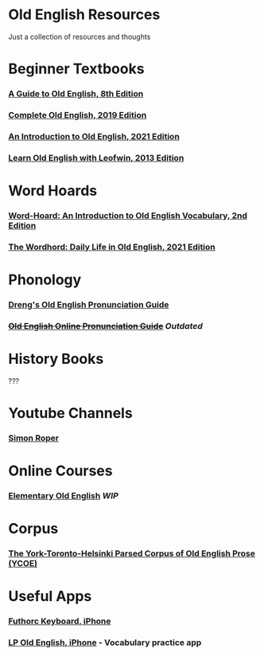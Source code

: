 # Old English Resources

Just a collection of resources and thoughts

# Beginner Textbooks

### [A Guide to Old English, 8th Edition](https://www.amazon.com/Guide-Old-English-Bruce-Mitchell/dp/0470671076) 

### [Complete Old English, 2019 Edition](https://www.amazon.com/dp/1473627923)

### [An Introduction to Old English, 2021 Edition](https://www.amazon.com/dp/1603293116)

### [Learn Old English with Leofwin, 2013 Edition](https://www.amazon.com/dp/189828167X)

# Word Hoards

### [Word-Hoard: An Introduction to Old English Vocabulary, 2nd Edition](https://www.amazon.com/dp/0300035063)

### [The Wordhord: Daily Life in Old English, 2021 Edition](https://www.waterstones.com/book/the-wordhord/hana-videen/9781788166102)

# Phonology

### [Dreng's Old English Pronunciation Guide](https://docs.google.com/document/d/1zG5K_6JobHYogmacOvdz4GlVEKyLfI6rGAfHO1ZT-6s/edit?usp=sharing)

### ~~[Old English Online Pronunciation Guide](https://oldenglish.info/advpronunciationguide.html)~~ *Outdated*

# History Books

???

# Youtube Channels

### [Simon Roper](https://www.youtube.com/channel/UChnRk6mxWsSOGElm8phdSxw)

# Online Courses

### [Elementary Old English](https://app.memrise.com/course/1109099/elementary-old-english-with-audio/) *WIP*

# Corpus

### [The York-Toronto-Helsinki Parsed Corpus of Old English Prose (YCOE)](https://www-users.york.ac.uk/~lang22/YcoeHome1.htm)

# Useful Apps

### [Futhorc Keyboard, iPhone](https://apps.apple.com/us/app/anglo-saxon-futhorc-keyboard/id1301122103)

### [LP Old English, iPhone](https://apps.apple.com/us/app/lp-old-english/id528357612) - Vocabulary practice app

